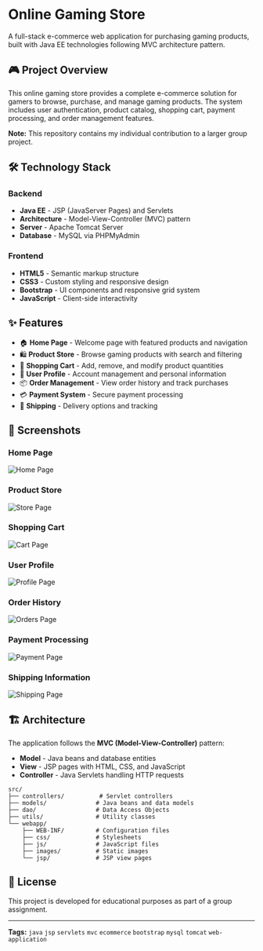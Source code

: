 # Online Gaming Store

A full-stack e-commerce web application for purchasing gaming products, built with Java EE technologies following MVC architecture pattern.

## 🎮 Project Overview

This online gaming store provides a complete e-commerce solution for gamers to browse, purchase, and manage gaming products. The system includes user authentication, product catalog, shopping cart, payment processing, and order management features.

**Note:** This repository contains my individual contribution to a larger group project.

## 🛠️ Technology Stack

### Backend
- **Java EE** - JSP (JavaServer Pages) and Servlets
- **Architecture** - Model-View-Controller (MVC) pattern
- **Server** - Apache Tomcat Server
- **Database** - MySQL via PHPMyAdmin

### Frontend
- **HTML5** - Semantic markup structure
- **CSS3** - Custom styling and responsive design
- **Bootstrap** - UI components and responsive grid system
- **JavaScript** - Client-side interactivity

## ✨ Features

- 🏠 **Home Page** - Welcome page with featured products and navigation
- 🛍️ **Product Store** - Browse gaming products with search and filtering
- 🛒 **Shopping Cart** - Add, remove, and modify product quantities
- 👤 **User Profile** - Account management and personal information
- 📦 **Order Management** - View order history and track purchases
- 💳 **Payment System** - Secure payment processing
- 🚚 **Shipping** - Delivery options and tracking

## 📸 Screenshots

### Home Page
![Home Page](https://user-images.githubusercontent.com/63807534/165897937-2cebd43f-d24a-426d-aa8f-562e7ea73d09.png)

### Product Store
![Store Page](https://user-images.githubusercontent.com/63807534/165898222-82fdb228-db9e-4f52-846d-0dd42e6f5f76.png)

### Shopping Cart
![Cart Page](https://user-images.githubusercontent.com/63807534/165898643-2ce0fcfa-fe4a-4745-a528-693235d7eee5.png)

### User Profile
![Profile Page](https://user-images.githubusercontent.com/63807534/165898140-5a841940-d343-4d32-827c-9474f716be6a.png)

### Order History
![Orders Page](https://user-images.githubusercontent.com/63807534/165898104-0c374419-f3fe-48ee-8535-c8461a8c90ae.png)

### Payment Processing
![Payment Page](https://user-images.githubusercontent.com/63807534/165898195-ec7620cf-d3c1-4320-bde8-3e3a050b5703.png)

### Shipping Information
![Shipping Page](https://user-images.githubusercontent.com/63807534/165898182-69ca5a2f-a53b-4561-878b-11842abebd53.png)

## 🏗️ Architecture

The application follows the **MVC (Model-View-Controller)** pattern:

- **Model** - Java beans and database entities
- **View** - JSP pages with HTML, CSS, and JavaScript
- **Controller** - Java Servlets handling HTTP requests

```
src/
├── controllers/          # Servlet controllers
├── models/              # Java beans and data models
├── dao/                 # Data Access Objects
├── utils/               # Utility classes
└── webapp/
    ├── WEB-INF/         # Configuration files
    ├── css/             # Stylesheets
    ├── js/              # JavaScript files
    ├── images/          # Static images
    └── jsp/             # JSP view pages
```

## 📄 License

This project is developed for educational purposes as part of a group assignment.

---

**Tags:** `java` `jsp` `servlets` `mvc` `ecommerce` `bootstrap` `mysql` `tomcat` `web-application`
